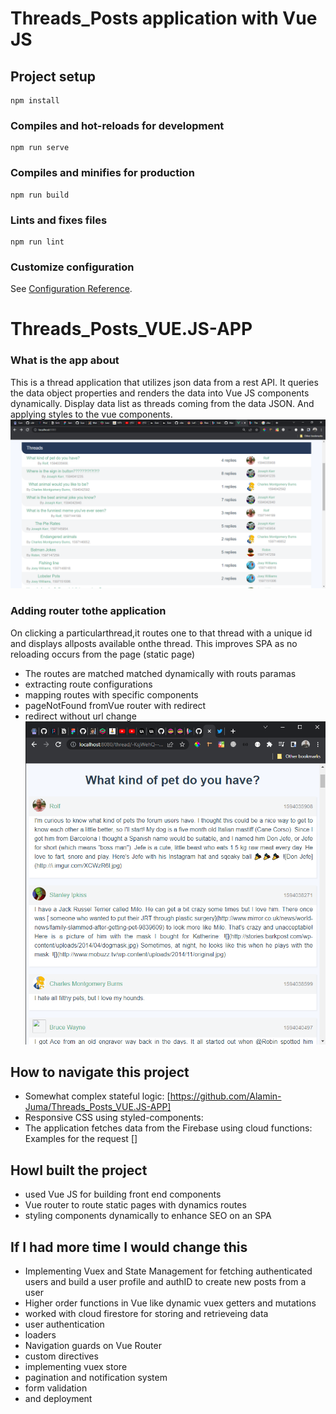 # Threads_Posts application with Vue JS

## Project setup
```
npm install
```
### Compiles and hot-reloads for development
```
npm run serve
```
### Compiles and minifies for production
```
npm run build
```
### Lints and fixes files
```
npm run lint
```

### Customize configuration
See [Configuration Reference](https://cli.vuejs.org/config/).
# Threads_Posts_VUE.JS-APP

### What is the app about
This is a thread application that utilizes json data from a rest API. It queries the data object properties and renders the data into Vue JS components dynamically. Display data list as threads coming from the data JSON. And applying styles to the vue components.
![alt text](https://github.com/Alamin-Juma/Threads_Posts_VUE.JS-APP/blob/main/src/assets/threads.png)

### Adding router tothe application
On clicking a particularthread,it routes one to that thread with a unique id and displays allposts available onthe thread.  This improves SPA as no reloading occurs from the page (static page)
- The routes are matched matched dynamically with routs paramas
- extracting route configurations
- mapping routes with specific components
- pageNotFound fromVue router with redirect 
- redirect without url change 
![alt text](https://github.com/Alamin-Juma/Threads_Posts_VUE.JS-APP/blob/main/src/assets/posts.png)

## How to navigate this project
- Somewhat complex stateful logic: [https://github.com/Alamin-Juma/Threads_Posts_VUE.JS-APP]
- Responsive CSS using styled-components:
- The application fetches data from the Firebase using cloud functions: Examples for the request []

## HowI built the project
- used Vue JS for building front end components
- Vue router to route static pages with dynamics routes 
- styling components dynamically to enhance SEO on an SPA  

## If I had more time I would change this
- Implementing Vuex and State Management for fetching authenticated users and build a user profile and authID to create new posts from a user
- Higher order functions in Vue like dynamic vuex getters and mutations
- worked with cloud firestore for storing and retrieveing data
- user authentication
- loaders 
- Navigation guards on Vue Router
- custom directives
- implementing vuex store
- pagination and notification system
- form validation
- and deployment
